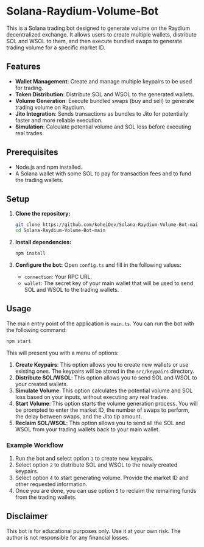 # Solana-Raydium-Volume-Bot

This is a Solana trading bot designed to generate volume on the Raydium decentralized exchange. It allows users to create multiple wallets, distribute SOL and WSOL to them, and then execute bundled swaps to generate trading volume for a specific market ID.

## Features

- **Wallet Management**: Create and manage multiple keypairs to be used for trading.
- **Token Distribution**: Distribute SOL and WSOL to the generated wallets.
- **Volume Generation**: Execute bundled swaps (buy and sell) to generate trading volume on Raydium.
- **Jito Integration**: Sends transactions as bundles to Jito for potentially faster and more reliable execution.
- **Simulation**: Calculate potential volume and SOL loss before executing real trades.

## Prerequisites

- Node.js and npm installed.
- A Solana wallet with some SOL to pay for transaction fees and to fund the trading wallets.

## Setup

1.  **Clone the repository:**
    ```bash
    git clone https://github.com/koheiDev/Solana-Raydium-Volume-Bot-main.git
    cd Solana-Raydium-Volume-Bot-main
    ```

2.  **Install dependencies:**
    ```bash
    npm install
    ```

3.  **Configure the bot:**
    Open `config.ts` and fill in the following values:
    - `connection`: Your RPC URL.
    - `wallet`: The secret key of your main wallet that will be used to send SOL and WSOL to the trading wallets.

## Usage

The main entry point of the application is `main.ts`. You can run the bot with the following command:

```bash
npm start
```

This will present you with a menu of options:

1.  **Create Keypairs**: This option allows you to create new wallets or use existing ones. The keypairs will be stored in the `src/keypairs` directory.
2.  **Distribute SOL/WSOL**: This option allows you to send SOL and WSOL to your created wallets.
3.  **Simulate Volume**: This option calculates the potential volume and SOL loss based on your inputs, without executing any real trades.
4.  **Start Volume**: This option starts the volume generation process. You will be prompted to enter the market ID, the number of swaps to perform, the delay between swaps, and the Jito tip amount.
5.  **Reclaim SOL/WSOL**: This option allows you to send all the SOL and WSOL from your trading wallets back to your main wallet.

### Example Workflow

1.  Run the bot and select option `1` to create new keypairs.
2.  Select option `2` to distribute SOL and WSOL to the newly created keypairs.
3.  Select option `4` to start generating volume. Provide the market ID and other requested information.
4.  Once you are done, you can use option `5` to reclaim the remaining funds from the trading wallets.

## Disclaimer

This bot is for educational purposes only. Use it at your own risk. The author is not responsible for any financial losses.

